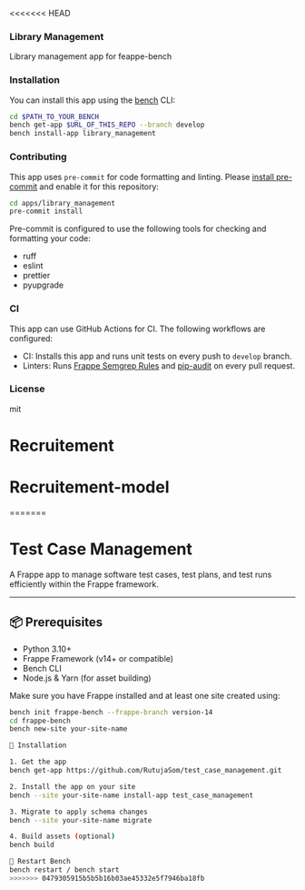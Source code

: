 <<<<<<< HEAD
### Library Management

Library management app for feappe-bench

### Installation

You can install this app using the [bench](https://github.com/frappe/bench) CLI:

```bash
cd $PATH_TO_YOUR_BENCH
bench get-app $URL_OF_THIS_REPO --branch develop
bench install-app library_management
```

### Contributing

This app uses `pre-commit` for code formatting and linting. Please [install pre-commit](https://pre-commit.com/#installation) and enable it for this repository:

```bash
cd apps/library_management
pre-commit install
```

Pre-commit is configured to use the following tools for checking and formatting your code:

- ruff
- eslint
- prettier
- pyupgrade

### CI

This app can use GitHub Actions for CI. The following workflows are configured:

- CI: Installs this app and runs unit tests on every push to `develop` branch.
- Linters: Runs [Frappe Semgrep Rules](https://github.com/frappe/semgrep-rules) and [pip-audit](https://pypi.org/project/pip-audit/) on every pull request.


### License

mit
# Recruitement
# Recruitement-model
=======
# Test Case Management

A Frappe app to manage software test cases, test plans, and test runs efficiently within the Frappe framework.

---

## 📦 Prerequisites

- Python 3.10+
- Frappe Framework (v14+ or compatible)
- Bench CLI
- Node.js & Yarn (for asset building)

Make sure you have Frappe installed and at least one site created using:

```bash
bench init frappe-bench --frappe-branch version-14
cd frappe-bench
bench new-site your-site-name

🚀 Installation

1. Get the app
bench get-app https://github.com/RutujaSom/test_case_management.git

2. Install the app on your site
bench --site your-site-name install-app test_case_management

3. Migrate to apply schema changes
bench --site your-site-name migrate

4. Build assets (optional)
bench build

🔁 Restart Bench
bench restart / bench start
>>>>>>> 0479305915b5b5b16b03ae45332e5f7946ba18fb
